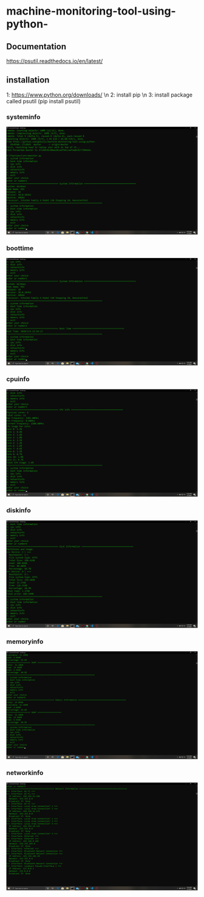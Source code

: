 # machine-monitoring-tool-using-python-
## Documentation

https://psutil.readthedocs.io/en/latest/

## installation
1: https://www.python.org/downloads/   \n
2: install pip      \n
3: install package called psutil (pip install psutil)

### systeminfo

![](images/systeminfo.png)


### boottime

![](images/boottime.png	)

### cpuinfo

![](images/cpuinfo.png)

### diskinfo

![](images/diskinformation.png)


### memoryinfo

![](images/memory.png)


### networkinfo


![](images/network.png)










